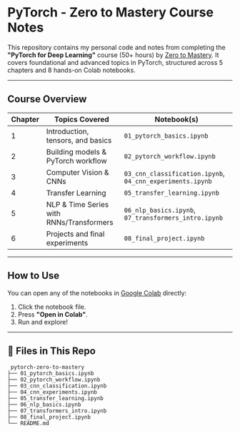 # PyTorch - Zero to Mastery Course Notes

This repository contains my personal code and notes from completing the **"PyTorch for Deep Learning"** course (50+ hours) by [Zero to Mastery](https://zerotomastery.io/). It covers foundational and advanced topics in PyTorch, structured across 5 chapters and 8 hands-on Colab notebooks.

---

##  Course Overview

| Chapter | Topics Covered                        | Notebook(s) |
|---------|----------------------------------------|-------------|
| 1️     | Introduction, tensors, and basics      | `01_pytorch_basics.ipynb` |
| 2️     | Building models & PyTorch workflow     | `02_pytorch_workflow.ipynb` |
| 3️     | Computer Vision & CNNs                 | `03_cnn_classification.ipynb`, `04_cnn_experiments.ipynb` |
| 4️     | Transfer Learning                      | `05_transfer_learning.ipynb` |
| 5️     | NLP & Time Series with RNNs/Transformers | `06_nlp_basics.ipynb`, `07_transformers_intro.ipynb` |
| 6     | Projects and final experiments          | `08_final_project.ipynb` |

---

## How to Use

You can open any of the notebooks in [Google Colab](https://colab.research.google.com/) directly:

1. Click the notebook file.
2. Press **"Open in Colab"**.
3. Run and explore!

---

## 📂 Files in This Repo

```plaintext
 pytorch-zero-to-mastery
├── 01_pytorch_basics.ipynb
├── 02_pytorch_workflow.ipynb
├── 03_cnn_classification.ipynb
├── 04_cnn_experiments.ipynb
├── 05_transfer_learning.ipynb
├── 06_nlp_basics.ipynb
├── 07_transformers_intro.ipynb
├── 08_final_project.ipynb
└── README.md
